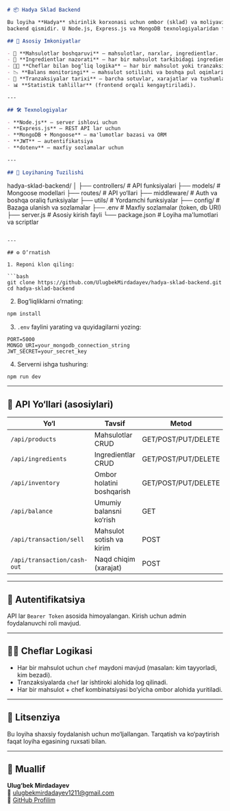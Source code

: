 ```markdown
# 📦 Hadya Sklad Backend

Bu loyiha **Hadya** shirinlik korxonasi uchun ombor (sklad) va moliyaviy balans boshqaruvi tizimining
backend qismidir. U Node.js, Express.js va MongoDB texnologiyalaridan foydalangan holda ishlab chiqilgan.

## 🚀 Asosiy Imkoniyatlar

- 🧁 **Mahsulotlar boshqaruvi** – mahsulotlar, narxlar, ingredientlar.
- 🥣 **Ingredientlar nazorati** – har bir mahsulot tarkibidagi ingredientlar va ularning ombordagi miqdori.
- 👨‍🍳 **Cheflar bilan bog‘liq logika** – har bir mahsulot yoki tranzaksiya qaysi oshpaz (chef) tomonidan tayyorlanganligi qayd etiladi.
- 📉 **Balans monitoringi** – mahsulot sotilishi va boshqa pul oqimlari (kirim/chiqim) asosida balans hisoblanadi.
- 💸 **Tranzaksiyalar tarixi** – barcha sotuvlar, xarajatlar va tushumlar alohida log qilinadi.
- 📊 **Statistik tahlillar** (frontend orqali kengaytiriladi).

---

## 🛠 Texnologiyalar

- **Node.js** – server ishlovi uchun
- **Express.js** – REST API lar uchun
- **MongoDB + Mongoose** – ma'lumotlar bazasi va ORM
- **JWT** – autentifikatsiya
- **dotenv** – maxfiy sozlamalar uchun

---

## 📂 Loyihaning Tuzilishi

```
hadya-sklad-backend/
│
├── controllers/       # API funksiyalari
├── models/            # Mongoose modellari
├── routes/            # API yo‘llari
├── middleware/        # Auth va boshqa oraliq funksiyalar
├── utils/             # Yordamchi funksiyalar
├── config/            # Bazaga ulanish va sozlamalar
├── .env               # Maxfiy sozlamalar (token, db URI)
├── server.js          # Asosiy kirish fayli
└── package.json       # Loyiha ma'lumotlari va scriptlar
```

---

## ⚙️ O‘rnatish

1. Reponi klon qiling:

```bash
git clone https://github.com/UlugbekMirdadayev/hadya-sklad-backend.git
cd hadya-sklad-backend
```

2. Bog‘liqliklarni o‘rnating:

```bash
npm install
```

3. `.env` faylini yarating va quyidagilarni yozing:

```env
PORT=5000
MONGO_URI=your_mongodb_connection_string
JWT_SECRET=your_secret_key
```

4. Serverni ishga tushuring:

```bash
npm run dev
```

---

## 📌 API Yo‘llari (asosiylari)

| Yo‘l              | Tavsif                            | Metod |
|-------------------|------------------------------------|-------|
| `/api/products`   | Mahsulotlar CRUD                  | GET/POST/PUT/DELETE |
| `/api/ingredients`| Ingredientlar CRUD                | GET/POST/PUT/DELETE |
| `/api/inventory`  | Ombor holatini boshqarish         | GET/POST/PUT/DELETE |
| `/api/balance`    | Umumiy balansni ko‘rish           | GET |
| `/api/transaction/sell`     | Mahsulot sotish va kirim      | POST |
| `/api/transaction/cash-out` | Naqd chiqim (xarajat)         | POST |

---

## 🔐 Autentifikatsiya

API lar `Bearer Token` asosida himoyalangan. Kirish uchun admin foydalanuvchi roli mavjud.

---

## 👨‍🍳 Cheflar Logikasi

- Har bir mahsulot uchun `chef` maydoni mavjud (masalan: kim tayyorladi, kim bezadi).
- Tranzaksiyalarda `chef` lar ishtiroki alohida log qilinadi.
- Har bir mahsulot + chef kombinatsiyasi bo‘yicha ombor alohida yuritiladi.

---

## 📝 Litsenziya

Bu loyiha shaxsiy foydalanish uchun mo‘ljallangan. Tarqatish va ko‘paytirish faqat loyiha egasining ruxsati bilan.

---

## 🤝 Muallif

**Ulug‘bek Mirdadayev**  
📧 ulugbekmirdadayev1211@gmail.com  
🔗 [GitHub Profilim](https://github.com/UlugbekMirdadayev)
```